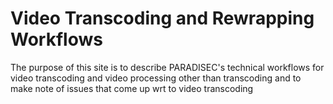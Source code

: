 # Video Transcoding and Rewrapping Workflows
The purpose of this site is to describe PARADISEC's technical workflows for video transcoding and video processing other than transcoding and to make note of issues that come up wrt to video transcoding

